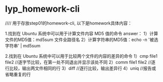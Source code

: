 # lyp_homework-cli
//// 用于存放step01的homework-cli, 以下是homework具体内容：

1.找到在 Ubuntu 系统中可以用于计算文件内容 MD5 值的命令
answer：
   1）计算文件的MD5值：md5sum 文件全路径名
   2）计算字符串的MD5值：echo -n '被选字符串' | md5sum
   
2.找到在 Ubuntu 系统中可以用于比较两个文件的内容的差异的命令
   1）cmp file1 file2             //逐字节比较，在第一处不同退出并显示该处不同
   2）comm file1 file2            //逐行比较，输出两文件相同的行
   3）diff                        //逐行比较，输出差异行
   4）uniq                        //报告或省略重复的行
